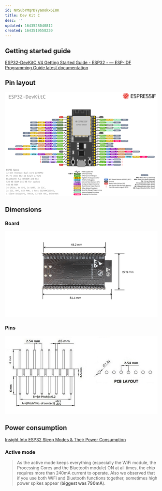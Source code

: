 ```yaml
---
id: NVSubrMqrDYyaUokx6IUK
title: Dev Kit C
desc: ''
updated: 1643528040812
created: 1643519558230
---
```


## Getting started guide

[ESP32-DevKitC V4 Getting Started Guide - ESP32 -  &mdash; ESP-IDF Programming Guide latest documentation](https://docs.espressif.com/projects/esp-idf/en/latest/esp32/hw-reference/esp32/get-started-devkitc.html)

## Pin layout

![](/assets/images/2022-01-30-15-12-51.png)

## Dimensions

### Board

![](/assets/images/2022-01-30-17-33-31.png)

### Pins

![](/assets/images/2022-01-30-17-32-35.png)

## Power consumption

[Insight Into ESP32 Sleep Modes &amp; Their Power Consumption](https://lastminuteengineers.com/esp32-sleep-modes-power-consumption/)

### Active mode

> As the active mode keeps everything (especially the WiFi module, the Processing Cores and the Bluetooth module) ON at all times, the chip requires more than 240mA current to operate. Also we observed that if you use both WiFi and Bluetooth functions together, sometimes high power spikes appear (**biggest was 790mA**).
